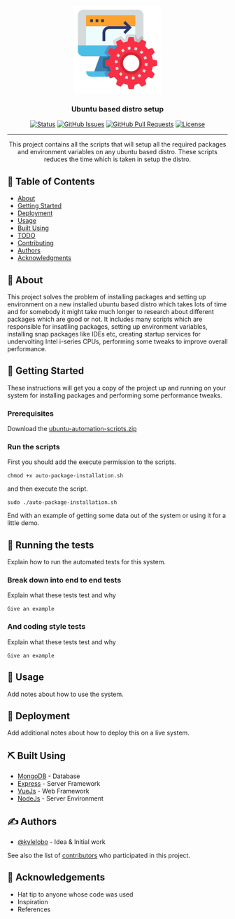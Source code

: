 <p align="center">
  <a href="" rel="noopener">
 <img width=200px height=200px src="icons/favicon.png" alt="Project logo"></a>
</p>

<h3 align="center">Ubuntu based distro setup</h3>

<div align="center">

[![Status](https://img.shields.io/badge/status-active-success.svg)]()
[![GitHub Issues](https://img.shields.io/github/issues/CryptoSingh1337/debian-automation-scripts)](https://github.com/CryptoSingh1337/debian-automation-scripts/issues)
[![GitHub Pull Requests](https://img.shields.io/github/issues-pr/CryptoSingh1337/debian-automation-scripts)](https://github.com/CryptoSingh1337/debian-automation-scripts/pulls)
[![License](https://img.shields.io/badge/license-MIT-blue.svg)](/LICENSE)

</div>

---

<p align="center"> This project contains all the scripts that will setup all the required packages and environment variables on any ubuntu based distro. These scripts reduces the time which is taken in setup the distro.
    <br> 
</p>

## 📝 Table of Contents

- [About](#about)
- [Getting Started](#getting_started)
- [Deployment](#deployment)
- [Usage](#usage)
- [Built Using](#built_using)
- [TODO](../TODO.md)
- [Contributing](../CONTRIBUTING.md)
- [Authors](#authors)
- [Acknowledgments](#acknowledgement)

## 🧐 About <a name = "about"></a>

This project solves the problem of installing packages and setting up environment on a new installed ubuntu based distro which takes lots of time and for somebody it might take much longer to research about different packages which are good or not. It includes many scripts which are responsible for insatlling packages, setting up environment variables, installing snap packages like IDEs etc, creating startup services for undervolting Intel i-series CPUs, performing some tweaks to improve overall performance.

## 🏁 Getting Started <a name = "getting_started"></a>

These instructions will get you a copy of the project up and running on your system for installing packages and performing some performance tweaks.

### Prerequisites

Download the [ubuntu-automation-scripts.zip](#)

### Run the scripts

First you should add the execute permission to the scripts.

```
chmod +x auto-package-installation.sh
```

and then execute the script.

```
sudo ./auto-package-installation.sh
```

End with an example of getting some data out of the system or using it for a little demo.

## 🔧 Running the tests <a name = "tests"></a>

Explain how to run the automated tests for this system.

### Break down into end to end tests

Explain what these tests test and why

```
Give an example
```

### And coding style tests

Explain what these tests test and why

```
Give an example
```

## 🎈 Usage <a name="usage"></a>

Add notes about how to use the system.

## 🚀 Deployment <a name = "deployment"></a>

Add additional notes about how to deploy this on a live system.

## ⛏️ Built Using <a name = "built_using"></a>

- [MongoDB](https://www.mongodb.com/) - Database
- [Express](https://expressjs.com/) - Server Framework
- [VueJs](https://vuejs.org/) - Web Framework
- [NodeJs](https://nodejs.org/en/) - Server Environment

## ✍️ Authors <a name = "authors"></a>

- [@kylelobo](https://github.com/kylelobo) - Idea & Initial work

See also the list of [contributors](https://github.com/kylelobo/The-Documentation-Compendium/contributors) who participated in this project.

## 🎉 Acknowledgements <a name = "acknowledgement"></a>

- Hat tip to anyone whose code was used
- Inspiration
- References
